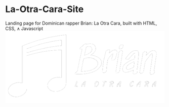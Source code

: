 # La-Otra-Cara-Site
Landing page for Dominican rapper Brian: La Otra Cara, built with HTML, CSS, &and; Javascript 
![logo](images/logo.png)

